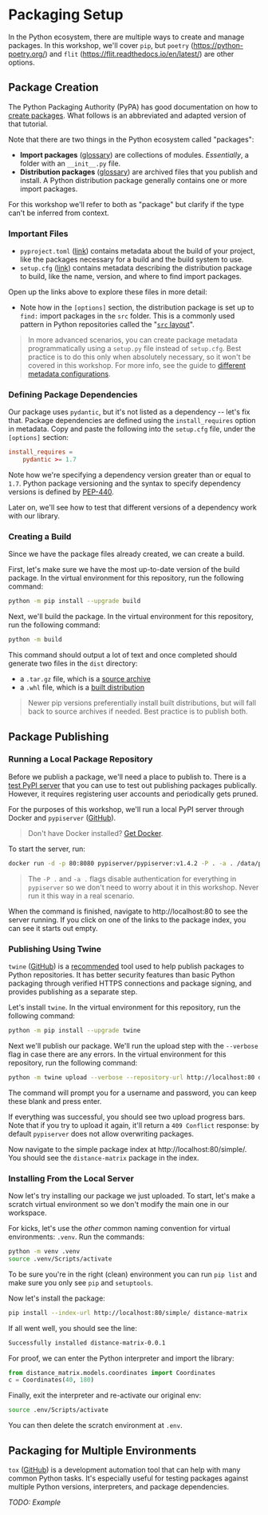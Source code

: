 # Packaging Setup

In the Python ecosystem, there are multiple ways to create and manage packages.  In this workshop, we'll cover `pip`, but `poetry` (https://python-poetry.org/) and `flit` (https://flit.readthedocs.io/en/latest/) are other options.


## Package Creation

The Python Packaging Authority (PyPA) has good documentation on how to [create packages](https://packaging.python.org/en/latest/tutorials/packaging-projects/).  What follows is an abbreviated and adapted version of that tutorial.

Note that there are two things in the Python ecosystem called "packages":

- **Import packages** ([glossary](https://packaging.python.org/en/latest/glossary/#term-Import-Package)) are collections of modules.  _Essentially_, a folder with an `__init__.py` file.
- **Distribution packages** ([glossary](https://packaging.python.org/en/latest/glossary/#term-Distribution-Package)) are archived files that you publish and install.  A Python distribution package generally contains one or more import packages.

For this workshop we'll refer to both as "package" but clarify if the type can't be inferred from context.

### Important Files

- `pyproject.toml` ([link](../../../pyproject.toml)) contains metadata about the build of your project, like the packages necessary for a build and the build system to use.
- `setup.cfg` ([link](../../../setup.cfg)) contains metadata describing the distribution package to build, like the name, version, and where to find import packages.

Open up the links above to explore these files in more detail:  

- Note how in the `[options]` section, the distribution package is set up to `find:` import packages in the `src` folder.  This is a commonly used pattern in Python repositories called the "[`src` layout](https://setuptools.pypa.io/en/latest/userguide/declarative_config.html#using-a-src-layout)".

> In more advanced scenarios, you can create package metadata programmatically using a `setup.py` file instead of `setup.cfg`.  Best practice is to do this only when absolutely necessary, so it won't be covered in this workshop.  For more info, see the guide to [different metadata configurations](https://packaging.python.org/en/latest/tutorials/packaging-projects/#configuring-metadata).

### Defining Package Dependencies

Our package uses `pydantic`, but it's not listed as a dependency -- let's fix that.  Package dependencies are defined using the `install_requires` option in metadata.  Copy and paste the following into the `setup.cfg` file, under the `[options]` section:

```toml
install_requires =
    pydantic >= 1.7
```

Note how we're specifying a dependency version greater than or equal to `1.7`.  Python package versioning and the syntax to specify dependency versions is defined by [PEP-440](https://peps.python.org/pep-0440/).

Later on, we'll see how to test that different versions of a dependency work with our library.

### Creating a Build

Since we have the package files already created, we can create a build.

First, let's make sure we have the most up-to-date version of the build package.  In the virtual environment for this repository, run the following command:

```sh
python -m pip install --upgrade build
```

Next, we'll build the package.  In the virtual environment for this repository, run the following command:

```sh
python -m build
```

This command should output a lot of text and once completed should generate two files in the `dist` directory:

- a `.tar.gz` file, which is a [source archive](https://packaging.python.org/en/latest/glossary/#term-Source-Archive)
- a `.whl` file, which is a [built distribution](https://packaging.python.org/en/latest/glossary/#term-Built-Distribution)

> Newer pip versions preferentially install built distributions, but will fall back to source archives if needed. Best practice is to publish both.

## Package Publishing

### Running a Local Package Repository

Before we publish a package, we'll need a place to publish to.  There is a [test PyPI server](https://packaging.python.org/en/latest/guides/using-testpypi/) that you can use to test out publishing packages publically.  However, it requires registering user accounts and periodically gets pruned.

For the purposes of this workshop, we'll run a local PyPI server through Docker and `pypiserver` ([GitHub](https://github.com/pypiserver/pypiserver)).  

> Don't have Docker installed?  [Get Docker](https://docs.docker.com/get-docker/).

To start the server, run:

```sh
docker run -d -p 80:8080 pypiserver/pypiserver:v1.4.2 -P . -a . /data/packages
```

> The `-P .` and `-a .` flags disable authentication for everything in `pypiserver` so we don't need to worry about it in this workshop.  Never run it this way in a real scenario.

When the command is finished, navigate to http://localhost:80 to see the server running.  If you click on one of the links to the package index, you can see it starts out empty.

### Publishing Using Twine

`twine` ([GitHub](https://github.com/pypa/twine)) is a [recommended](https://packaging.python.org/en/latest/tutorials/packaging-projects/#uploading-the-distribution-archives) tool used to help publish packages to Python repositories.  It has better security features than basic Python packaging through verified HTTPS connections and package signing, and provides publishing as a separate step. 

Let's install `twine`.  In the virtual environment for this repository, run the following command:

```sh
python -m pip install --upgrade twine
```

Next we'll publish our package.  We'll run the upload step with the `--verbose` flag in case there are any errors.  In the virtual environment for this repository, run the following command:

```sh
python -m twine upload --verbose --repository-url http://localhost:80 dist/* 
```

The command will prompt you for a username and password, you can keep these blank and press enter.

If everything was successful, you should see two upload progress bars.  Note that if you try to upload it again, it'll return a `409 Conflict` response: by default `pypiserver` does not allow overwriting packages.

Now navigate to the simple package index at http://localhost:80/simple/.  You should see the `distance-matrix` package in the index.

### Installing From the Local Server

Now let's try installing our package we just uploaded.  To start, let's make a scratch virtual environment so we don't modify the main one in our workspace.

For kicks, let's use the _other_ common naming convention for virtual environments: `.venv`.  Run the commands:

```sh
python -m venv .venv
source .venv/Scripts/activate
```

To be sure you're in the right (clean) environment you can run `pip list` and make sure you only see `pip` and `setuptools`.

Now let's install the package:

```sh
pip install --index-url http://localhost:80/simple/ distance-matrix
```

If all went well, you should see the line:

```sh
Successfully installed distance-matrix-0.0.1
```

For proof, we can enter the Python interpreter and import the library:

```py
from distance_matrix.models.coordinates import Coordinates
c = Coordinates(40, 180)
```

Finally, exit the interpreter and re-activate our original env:

```sh
source .env/Scripts/activate
```

You can then delete the scratch environment at `.env`.

## Packaging for Multiple Environments

`tox` ([GitHub](https://github.com/tox-dev/tox)) is a development automation tool that can help with many common Python tasks.  It's especially useful for testing packages against multiple Python versions, interpreters, and package dependencies.

_TODO: Example_
